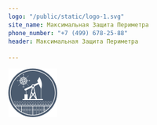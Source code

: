 ```yaml
---
logo: "/public/static/logo-1.svg"
site_name: Максимальная Защита Периметра
phone_number: "+7 (499) 678-25-88"
header: Максимальная Защита Периметра

---
```

![](/public/static/logo.svg)